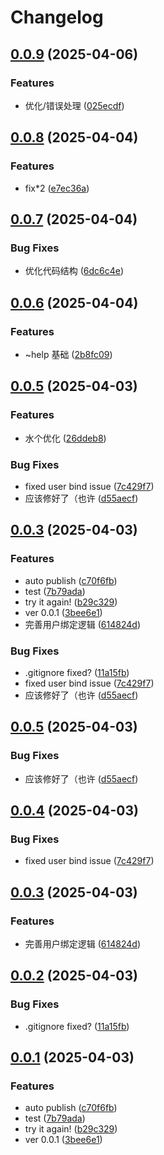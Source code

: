 # Changelog

## [0.0.9](https://github.com/Aliorpse/karin-plugin-ba/compare/v0.0.8...v0.0.9) (2025-04-06)


### Features

* 优化/错误处理 ([025ecdf](https://github.com/Aliorpse/karin-plugin-ba/commit/025ecdf2c3394fd539b25e0c66304b6eb7077d3f))

## [0.0.8](https://github.com/Aliorpse/karin-plugin-ba/compare/v0.0.7...v0.0.8) (2025-04-04)


### Features

* fix*2 ([e7ec36a](https://github.com/Aliorpse/karin-plugin-ba/commit/e7ec36acfae9ed047655106768f63088b7376a12))

## [0.0.7](https://github.com/Aliorpse/karin-plugin-ba/compare/v0.0.6...v0.0.7) (2025-04-04)


### Bug Fixes

* 优化代码结构 ([6dc6c4e](https://github.com/Aliorpse/karin-plugin-ba/commit/6dc6c4e9979eb5c2a17d97e6848625632a1d54b9))

## [0.0.6](https://github.com/Aliorpse/karin-plugin-ba/compare/v0.0.5...v0.0.6) (2025-04-04)


### Features

* ~help 基础 ([2b8fc09](https://github.com/Aliorpse/karin-plugin-ba/commit/2b8fc09260f678b0d4908b552e4ba98ba5e6bce6))

## [0.0.5](https://github.com/Aliorpse/karin-plugin-ba/compare/v0.0.3...v0.0.5) (2025-04-03)


### Features

* 水个优化 ([26ddeb8](https://github.com/Aliorpse/karin-plugin-ba/commit/26ddeb8b18c30b445ef823dfe0fea7c9a6b3aaf3))


### Bug Fixes

* fixed user bind issue ([7c429f7](https://github.com/Aliorpse/karin-plugin-ba/commit/7c429f7f70afd7a42fbebf44abfc184bd22f13b0))
* 应该修好了（也许 ([d55aecf](https://github.com/Aliorpse/karin-plugin-ba/commit/d55aecf5f0a4ff1c9bdead5cfb06ece75ea3df37))

## [0.0.3](https://github.com/Aliorpse/karin-plugin-ba/compare/v0.0.5...v0.0.3) (2025-04-03)


### Features

* auto publish ([c70f6fb](https://github.com/Aliorpse/karin-plugin-ba/commit/c70f6fbb16dd166896de34f45106b40687a5a8f1))
* test ([7b79ada](https://github.com/Aliorpse/karin-plugin-ba/commit/7b79ada2caf3a9d6cacd57d8d0e5e4c77664ae3c))
* try it again! ([b29c329](https://github.com/Aliorpse/karin-plugin-ba/commit/b29c329bbd7303071d60c0dd01fef40a8622a8c0))
* ver 0.0.1 ([3bee6e1](https://github.com/Aliorpse/karin-plugin-ba/commit/3bee6e153ea50afaaf4b357f9e24adad35e09c02))
* 完善用户绑定逻辑 ([614824d](https://github.com/Aliorpse/karin-plugin-ba/commit/614824d957246cbbdb6d37066cab9d802291d7aa))


### Bug Fixes

* .gitignore fixed? ([11a15fb](https://github.com/Aliorpse/karin-plugin-ba/commit/11a15fb9d0f0ceac25a7ee36a889a8474dca31da))
* fixed user bind issue ([7c429f7](https://github.com/Aliorpse/karin-plugin-ba/commit/7c429f7f70afd7a42fbebf44abfc184bd22f13b0))
* 应该修好了（也许 ([d55aecf](https://github.com/Aliorpse/karin-plugin-ba/commit/d55aecf5f0a4ff1c9bdead5cfb06ece75ea3df37))

## [0.0.5](https://github.com/Aliorpse/karin-plugin-ba/compare/v0.0.4...v0.0.5) (2025-04-03)


### Bug Fixes

* 应该修好了（也许 ([d55aecf](https://github.com/Aliorpse/karin-plugin-ba/commit/d55aecf5f0a4ff1c9bdead5cfb06ece75ea3df37))

## [0.0.4](https://github.com/Aliorpse/karin-plugin-ba/compare/v0.0.3...v0.0.4) (2025-04-03)


### Bug Fixes

* fixed user bind issue ([7c429f7](https://github.com/Aliorpse/karin-plugin-ba/commit/7c429f7f70afd7a42fbebf44abfc184bd22f13b0))

## [0.0.3](https://github.com/Aliorpse/karin-plugin-ba/compare/v0.0.2...v0.0.3) (2025-04-03)


### Features

* 完善用户绑定逻辑 ([614824d](https://github.com/Aliorpse/karin-plugin-ba/commit/614824d957246cbbdb6d37066cab9d802291d7aa))

## [0.0.2](https://github.com/Aliorpse/karin-plugin-ba/compare/v0.0.1...v0.0.2) (2025-04-03)


### Bug Fixes

* .gitignore fixed? ([11a15fb](https://github.com/Aliorpse/karin-plugin-ba/commit/11a15fb9d0f0ceac25a7ee36a889a8474dca31da))

## [0.0.1](https://github.com/Aliorpse/karin-plugin-ba/compare/v1.1.0...v0.0.1) (2025-04-03)


### Features

* auto publish ([c70f6fb](https://github.com/Aliorpse/karin-plugin-ba/commit/c70f6fbb16dd166896de34f45106b40687a5a8f1))
* test ([7b79ada](https://github.com/Aliorpse/karin-plugin-ba/commit/7b79ada2caf3a9d6cacd57d8d0e5e4c77664ae3c))
* try it again! ([b29c329](https://github.com/Aliorpse/karin-plugin-ba/commit/b29c329bbd7303071d60c0dd01fef40a8622a8c0))
* ver 0.0.1 ([3bee6e1](https://github.com/Aliorpse/karin-plugin-ba/commit/3bee6e153ea50afaaf4b357f9e24adad35e09c02))
